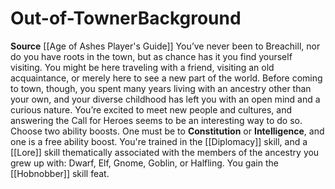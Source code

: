 ﻿---
ability: null
ability_boost: null
feat: null
id: '47'
name: Out-of-Towner
prerequisite: null
rarity: null
skill: null
source: '[[DATABASE/source/Age of Ashes Player''s Guide|Age of Ashes Player''s Guide]]'
subcategory: null
trait: null
type: null

---
# Out-of-Towner<span class="item-type">Background</span>

**Source** [[Age of Ashes Player's Guide]]
You’ve never been to Breachill, nor do you have roots in the town, but as chance has it you find yourself visiting. You might be here traveling with a friend, visiting an old acquaintance, or merely here to see a new part of the world. Before coming to town, though, you spent many years living with an ancestry other than your own, and your diverse childhood has left you with an open mind and a curious nature.
 You’re excited to meet new people and cultures, and answering the Call for Heroes seems to be an interesting way to do so.
Choose two ability boosts. One must be to **Constitution** or **Intelligence**, and one is a free ability boost.
You're trained in the [[Diplomacy]] skill, and a [[Lore]] skill thematically associated with the members of the ancestry you grew up with: Dwarf, Elf, Gnome, Goblin, or Halfling. You gain the [[Hobnobber]] skill feat.